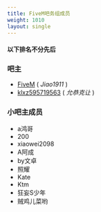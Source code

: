 ```yaml
---
title: FiveM吧务组成员
weight: 1010
layout: single
---
```


#### 以下排名不分先后

### 吧主

- [FiveM][1911] ( _Jiao1911_ )
- [klxz595719563][klxz] ( _允恭克让_ )

### 小吧主成员

- a鸿哥
- 200
- xiaowei2098
- A阿成
- by文卓
- 照耀
- Kate
- Ktm
- 狂妄S少年
- 贼鸡儿菜哟

[fivem_ba]: https://tieba.baidu.com/f?kw=fivem
[1911]: http://tieba.baidu.com/home/main/?un=13326353040
[klxz]: http://tieba.baidu.com/home/main/?un=klxz595719563